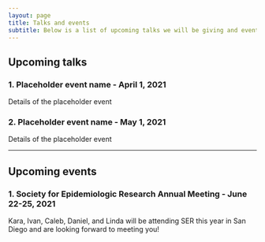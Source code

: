 ```yaml
---
layout: page
title: Talks and events
subtitle: Below is a list of upcoming talks we will be giving and events we will be attending
---
```


## Upcoming talks

### 1. Placeholder event name - April 1, 2021
Details of the placeholder event
  
### 2. Placeholder event name - May 1, 2021
Details of the placeholder event

---

## Upcoming events

### 1. Society for Epidemiologic Research Annual Meeting - June 22-25, 2021
Kara, Ivan, Caleb, Daniel, and Linda will be attending SER this year in San Diego and are looking forward to meeting you!
